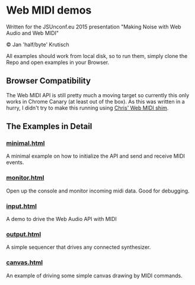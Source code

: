 # Web MIDI demos

Written for the JSUnconf.eu 2015 presentation "Making Noise with Web Audio and Web MIDI"

&copy; Jan 'half/byte' Krutisch

All examples should work from local disk, so to run them, simply clone the Repo and open examples in your Browser.

## Browser Compatibility

The Web MIDI API is still pretty much a moving target so currently this only works in Chrome Canary (at least out of the box). As this was written in a hurry, I didn't try to make this running using [Chris' Web MIDI shim](https://github.com/cwilso/WebMIDIAPIShim).

## The Examples in Detail

### [minimal.html](minimal.html)

A minimal example on how to initialize the API and send and receive MIDI events.

### [monitor.html](monitor.html)

Open up the console and monitor incoming midi data. Good for debugging.

### [input.html](input.html)

A demo to drive the Web Audio API with MIDI

### [output.html](output.html)

A simple sequencer that drives any connected synthesizer.

### [canvas.html](canvas.html)

An example of driving some simple canvas drawing by MIDI commands.
